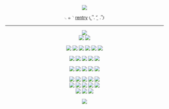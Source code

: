 




<p align="center"> 
 <img src="https://files.catbox.moe/cdpgls.png"/>
</p>
<div align="center"> 
 
◟๑◝ [rentry](https://rentry.co/seraph-ofthe-end) 𐔌՞ᱹ ﹼ ̫ ᱹ՞𐦯
***

<img src="https://files.catbox.moe/nk6nu1.webp"/>
</br>
<img src="https://files.catbox.moe/gdkeue.webp"/> <img src="https://files.catbox.moe/nsod4t.webp"/>

<div align="center"> 
 
![](https://64.media.tumblr.com/9c58469d8404f8e5c9b4e21e7a1da98e/tumblr_pbdnbphVX21xz2nuuo2_100.gif) ![](https://images-wixmp-ed30a86b8c4ca887773594c2.wixmp.com/f/81da7b91-fcd0-456c-86b8-d9b0eabef5d1/d916pop-76502cdc-8cd7-4e1c-a564-482658ac4b08.png?token=eyJ0eXAiOiJKV1QiLCJhbGciOiJIUzI1NiJ9.eyJpc3MiOiJ1cm46YXBwOjdlMGQxODg5ODIyNjQzNzNhNWYwZDQxNWVhMGQyNmUwIiwic3ViIjoidXJuOmFwcDo3ZTBkMTg4OTgyMjY0MzczYTVmMGQ0MTVlYTBkMjZlMCIsImF1ZCI6WyJ1cm46c2VydmljZTpmaWxlLmRvd25sb2FkIl0sIm9iaiI6W1t7InBhdGgiOiIvZi84MWRhN2I5MS1mY2QwLTQ1NmMtODZiOC1kOWIwZWFiZWY1ZDEvZDkxNnBvcC03NjUwMmNkYy04Y2Q3LTRlMWMtYTU2NC00ODI2NThhYzRiMDgucG5nIn1dXX0.aLG8mMeN7dZtDVhlBuyFAlzMe9utv4x4WCOH2LJW1SY)  ![](https://64.media.tumblr.com/f6f854d0f69ca4664de065de1542dc94/tumblr_pjr1nyll5F1tganp7o1_250.gif) ![](https://camo.githubusercontent.com/60bffd4ae23ed57ee1489c10bbffb90801fc9eeb47a53b1a59af1b7661733ac0/68747470733a2f2f677261706869632e6e656f6369746965732e6f72672f74756d626c725f6f6d763975684f4c79583176676a6967376f335f3235302e676966) ![](https://files.catbox.moe/2xwvws.gif) ![](https://files.catbox.moe/bh7ei8.gif) 
</div>

<div align="center"> 

![](https://images-wixmp-ed30a86b8c4ca887773594c2.wixmp.com/f/ff6dd003-e363-4115-a6cd-7f2b6fe2e37b/dadkzrj-de996891-4bab-4f53-a082-94972686d6df.png?token=eyJ0eXAiOiJKV1QiLCJhbGciOiJIUzI1NiJ9.eyJpc3MiOiJ1cm46YXBwOjdlMGQxODg5ODIyNjQzNzNhNWYwZDQxNWVhMGQyNmUwIiwic3ViIjoidXJuOmFwcDo3ZTBkMTg4OTgyMjY0MzczYTVmMGQ0MTVlYTBkMjZlMCIsImF1ZCI6WyJ1cm46c2VydmljZTpmaWxlLmRvd25sb2FkIl0sIm9iaiI6W1t7InBhdGgiOiIvZi9mZjZkZDAwMy1lMzYzLTQxMTUtYTZjZC03ZjJiNmZlMmUzN2IvZGFka3pyai1kZTk5Njg5MS00YmFiLTRmNTMtYTA4Mi05NDk3MjY4NmQ2ZGYucG5nIn1dXX0.J5NBTx-gbJPupSXjTJsVqBeynJ3hUdbvTdweSYc2q4w) ![](https://files.catbox.moe/i5op7v.png) ![](https://files.catbox.moe/2nodku.png) ![](https://files.catbox.moe/assls3.gif) ![](https://camo.githubusercontent.com/a2d164d82def8034b6875b4c6ae9b5341fc98845e7f60465d5cdeb64c8f468ab/68747470733a2f2f36342e6d656469612e74756d626c722e636f6d2f65356266656139336562346239366237313535303861616238613537346637312f626632306536643339306363306563382d35352f73313030783230302f333733366533386565633165313661623565663137363264363437663435333034653531373034352e706e6a)
</div>

<div align="center"> 

  ![](https://files.catbox.moe/k9rnbe.gif) ![](https://files.catbox.moe/2wo7d2.webp) ![](https://camo.githubusercontent.com/5c79baa38aa621bcbf633d0a8edf6853912b7f996cd0b65065de4e35f7b61023/68747470733a2f2f77696c6172646f2e6372642e636f2f6173736574732f696d616765732f67616c6c65727930382f66396235383163632e706e673f763d6236326539343536) ![](https://files.catbox.moe/xyehyz.gif) ![](https://files.catbox.moe/d2dcfj.png) 
</div> 

  <div align="center">

  ![](https://files.catbox.moe/mhv45t.png) ![](https://file.garden/Zh4xdQJ0WQee2JOI/MIO1) ![](https://file.garden/Zh4xdQJ0WQee2JOI/SHUN) ![](https://files.catbox.moe/mkeh7h.png) ![](https://files.catbox.moe/pmqxp1.png)
   </br>
 ![](https://files.catbox.moe/pjo8h2.png) ![](https://files.catbox.moe/787k5v.png) ![](https://files.catbox.moe/c59bfl.png) ![](https://files.catbox.moe/px0bd5.jpg) ![](https://files.catbox.moe/8pg4a7.gif)  
 ![](https://files.catbox.moe/0patg1.webp)  ![](https://files.catbox.moe/mvbczm.gif) ![](https://files.catbox.moe/jgx52d.webp) 
 
 ![](https://files.catbox.moe/bjniou.webp)
 
 </div>

  
  

